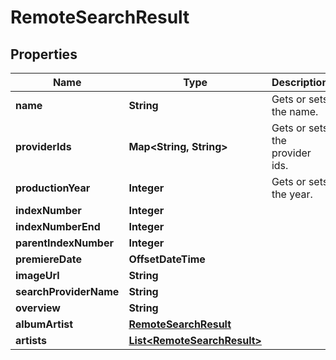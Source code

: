 

# RemoteSearchResult


## Properties

| Name | Type | Description | Notes |
|------------ | ------------- | ------------- | -------------|
|**name** | **String** | Gets or sets the name. |  [optional] |
|**providerIds** | **Map&lt;String, String&gt;** | Gets or sets the provider ids. |  [optional] |
|**productionYear** | **Integer** | Gets or sets the year. |  [optional] |
|**indexNumber** | **Integer** |  |  [optional] |
|**indexNumberEnd** | **Integer** |  |  [optional] |
|**parentIndexNumber** | **Integer** |  |  [optional] |
|**premiereDate** | **OffsetDateTime** |  |  [optional] |
|**imageUrl** | **String** |  |  [optional] |
|**searchProviderName** | **String** |  |  [optional] |
|**overview** | **String** |  |  [optional] |
|**albumArtist** | [**RemoteSearchResult**](RemoteSearchResult.md) |  |  [optional] |
|**artists** | [**List&lt;RemoteSearchResult&gt;**](RemoteSearchResult.md) |  |  [optional] |



